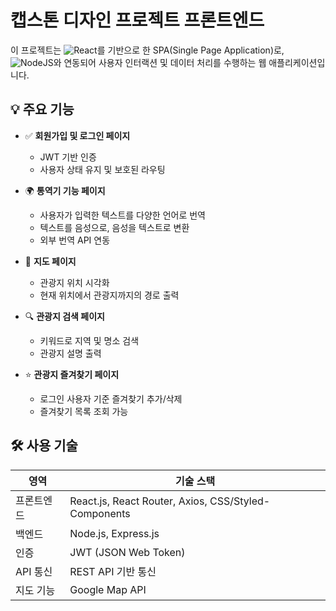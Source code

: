 # 캡스톤 디자인 프로젝트 프론트엔드

이 프로젝트는 ![React](https://img.shields.io/badge/react-%2320232a.svg?style=for-the-badge&logo=react&logoColor=%2361DAFB)를 기반으로 한 SPA(Single Page Application)로,  
![NodeJS](https://img.shields.io/badge/node.js-6DA55F?style=for-the-badge&logo=node.js&logoColor=white)와 연동되어 사용자 인터랙션 및 데이터 처리를 수행하는 웹 애플리케이션입니다.

## 💡 주요 기능

- ✅ **회원가입 및 로그인 페이지**
  - JWT 기반 인증
  - 사용자 상태 유지 및 보호된 라우팅

- 🌍 **통역기 기능 페이지**
  - 사용자가 입력한 텍스트를 다양한 언어로 번역
  - 텍스트를 음성으로, 음성을 텍스트로 변환
  - 외부 번역 API 연동

- 📌 **지도 페이지**
  - 관광지 위치 시각화
  - 현재 위치에서 관광지까지의 경로 출력

- 🔍 **관광지 검색 페이지**
  - 키워드로 지역 및 명소 검색
  - 관광지 설명 출력

- ⭐ **관광지 즐겨찾기 페이지**
  - 로그인 사용자 기준 즐겨찾기 추가/삭제
  - 즐겨찾기 목록 조회 가능

## 🛠 사용 기술

| 영역       | 기술 스택                                  |
|------------|---------------------------------------------|
| 프론트엔드 | React.js, React Router, Axios, CSS/Styled-Components |
| 백엔드     | Node.js, Express.js                         |
| 인증       | JWT (JSON Web Token)                        |
| API 통신   | REST API 기반 통신                          |
| 지도 기능  | Google Map API          |
